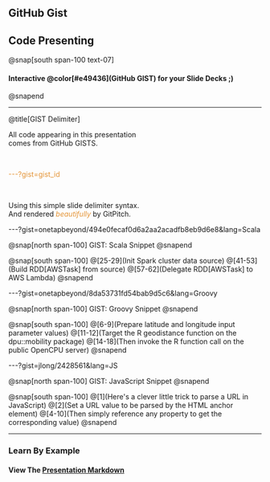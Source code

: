 ## GitHub Gist
## Code Presenting

@snap[south span-100 text-07]
#### Interactive @color[#e49436](GitHub GIST) for your Slide Decks ;)
@snapend

---

@title[GIST Delimiter]

All code appearing in this presentation   
comes from GitHub GISTS.

<br>

<span style="color:#e49436">---?gist=gist_id</span>

<br>

Using this simple slide delimiter syntax.   
And rendered <span style="color:#e49436"><i>beautifully</i></span> by GitPitch.

---?gist=onetapbeyond/494e0fecaf0d6a2aa2acadfb8eb9d6e8&lang=Scala

@snap[north span-100]
GIST: Scala Snippet
@snapend

@snap[south span-100]
@[25-29](Init Spark cluster data source)
@[41-53](Build RDD[AWSTask] from source)
@[57-62](Delegate RDD[AWSTask] to AWS Lambda)
@snapend

---?gist=onetapbeyond/8da53731fd54bab9d5c6&lang=Groovy

@snap[north span-100]
GIST: Groovy Snippet
@snapend

@snap[south span-100]
@[6-9](Prepare latitude and longitude input parameter values)
@[11-12](Target the R geodistance function on the dpu::mobility package)
@[14-18](Then invoke the R function call on the public OpenCPU server)
@snapend

---?gist=jlong/2428561&lang=JS

@snap[north span-100]
GIST: JavaScript Snippet
@snapend

@snap[south span-100]
@[1](Here's a clever little trick to parse a URL in JavaScript)
@[2](Set a URL value to be parsed by the HTML anchor element)
@[4-10](Then simply reference any property to get the corresponding value)
@snapend

---

### Learn By Example
#### View The <a target="_blank" href="https://github.com/gitpitch/gist-code-presenting/blob/master/PITCHME.md">Presentation Markdown</a>

